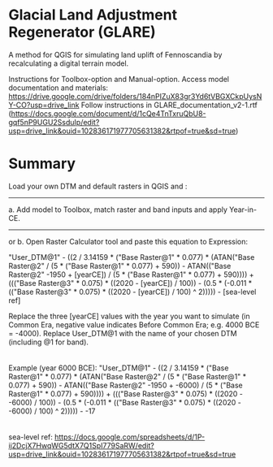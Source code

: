 # Glacial Land Adjustment Regenerator (GLARE)
A method for QGIS for simulating land uplift of Fennoscandia by recalculating a digital terrain model.

Instructions for Toolbox-option and Manual-option.
Access model documentation and materials: https://drive.google.com/drive/folders/184nPIZuX83gr3Yd6tVBGXCkpUysNY-CO?usp=drive_link
Follow instructions in GLARE_documentation_v2-1.rtf (https://docs.google.com/document/d/1cQe4TnTxruQbU8-gqf5nP9UGU2SsduIp/edit?usp=drive_link&ouid=102836171977705631382&rtpof=true&sd=true)

# Summary
Load your own DTM and default rasters in QGIS and :

-----------------------------------------------------------------------

a. Add model to Toolbox, match raster and band inputs and apply Year-in-CE.

-----------------------------------------------------------------------

or b. Open Raster Calculator tool and paste this equation to Expression:

"User_DTM@1" - ((2 / 3.14159 * ("Base Raster@1" * 0.077) * (ATAN("Base Raster@2" / (5 * ("Base Raster@1" * 0.077) + 590)) - ATAN(("Base Raster@2" -1950 + [yearCE]) / (5 * ("Base Raster@1" * 0.077) + 590)))) + ((("Base Raster@3" * 0.075) * ((2020 - [yearCE]) / 100)) - (0.5 * (-0.011 * (("Base Raster@3" * 0.075) * ((2020 - [yearCE]) / 100) ^ 2))))) - [sea-level ref]

Replace the three [yearCE] values with the year you want to simulate (in Common Era, negative value indicates Before Common Era; e.g. 4000 BCE = -4000).
Replace User_DTM@1 with the name of your chosen DTM (including @1 for band).
<br>
<br>
<br>
Example (year 6000 BCE):
"User_DTM@1" - ((2 / 3.14159 * ("Base Raster@1" * 0.077) * (ATAN("Base Raster@2" / (5 * ("Base Raster@1" * 0.077) + 590)) - ATAN(("Base Raster@2" -1950 + -6000) / (5 * ("Base Raster@1" * 0.077) + 590)))) + ((("Base Raster@3" * 0.075) * ((2020 - -6000) / 100)) - (0.5 * (-0.011 * (("Base Raster@3" * 0.075) * ((2020 - -6000) / 100) ^ 2))))) - -17
<br>
<br>
<br>
sea-level ref: https://docs.google.com/spreadsheets/d/1P-ij2DcjX7HwqWG5dtX7Q1SpI779SaRW/edit?usp=drive_link&ouid=102836171977705631382&rtpof=true&sd=true
